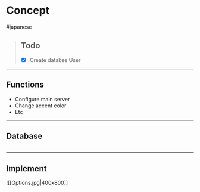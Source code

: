 # Concept

#japanese

> ## Todo
> 
> - [x] Create databse User

---

## Functions
- Configure main server
- Change accent color
- Etc

---

## Database

```

```

---

## Implement

![[Options.jpg|400x800]]